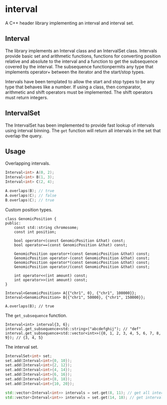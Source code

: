 # interval

A C++ header library implementing an interval and interval set.

## Interval

The library implements an Interval class and an IntervalSet class. Intervals provide basic set and arithmetic functions,
 functions for converting position relative and absolute to the interval and a function to get the subsequence covered
 by the interval. The subsequence functionpermits any type that implements operator+ between the iterator and the
 start/stop types.
 
Intervals have been templated to allow the start and stop types to be any type that behaves like a
 number. If using a class, then comparator, arithmetic and shift operators must be implemented. The shift operators must
 return integers.

## IntervalSet
 
The IntervalSet has been implemented to provide fast lookup of intervals using interval binning. The `get` function will
 return all intervals in the set that overlap the query.

## Usage

Overlapping intervals.

```cpp
Interval<int> A(0, 2);
Interval<int> B(1, 3);
Interval<int> C(2, 4);

A.overlaps(B); // true
A.overlaps(C); // false
B.overlaps(C); // true
```

Custom position types.

```
class GenomicPosition {
public:
    const std::string chromosome;
    const int position;
    
    bool operator<(const GenomicPosition &that) const;
    bool operator==(const GenomicPosition &that) const;
    
    GenomicPosition operator+(const GenomicPosition &that) const;
    GenomicPosition operator-(const GenomicPosition &that) const;
    GenomicPosition operator*(const GenomicPosition &that) const;
    GenomicPosition operator/(const GenomicPosition &that) const;
    
    int operator<<(int amount) const;
    int operator>>(int amount) const;
}

Interval<GenomicPosition> A{{"chr1", 0}, {"chr1", 100000}};
Interval<GenomicPosition> B{{"chr1", 50000}, {"chr1", 150000}};

A.overlaps(B); // true
```

The `get_subsequence` function.

```
Interval<int> interval{3, 6};
interval.get_subsequence<std::string>("abcdefghij"); // "def"
interval.get_subsequence<std::vector<int>>({0, 1, 2, 3, 4, 5, 6, 7, 8, 9}); // {3, 4, 5}
```

The interval set.

```cpp
IntervalSet<int> set;
set.add(Interval<int>{0, 10});
set.add(Interval<int>{2, 12});
set.add(Interval<int>{4, 14});
set.add(Interval<int>{6, 16});
set.add(Interval<int>{8, 18});
set.add(Interval<int>{10, 20});

std::vector<Interval<int>> intervals = set.get(8, 11); // get all intervals
std::vector<Interval<int>> intervals = set.get(14, 18); // get intervals [6, 16), [8, 18), [10, 20)
```
